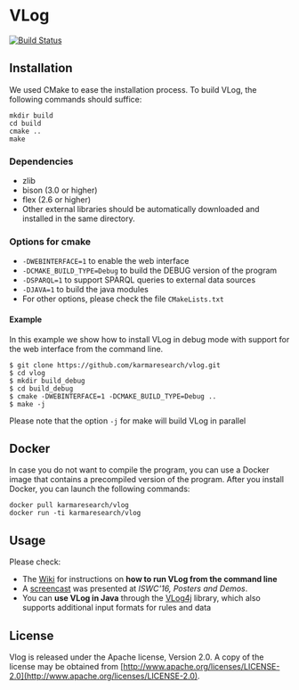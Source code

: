 # VLog

[![Build Status](https://travis-ci.org/karmaresearch/vlog.svg?branch=master)](https://travis-ci.org/karmaresearch/vlog)

## Installation 

We used CMake to ease the installation process. To build VLog, the following
commands should suffice:

```
mkdir build
cd build
cmake ..
make
```

### Dependencies
*   zlib
*   bison (3.0 or higher)
*   flex (2.6 or higher)
*   Other external libraries should be automatically downloaded and installed in the same directory.

### Options for cmake
*   `-DWEBINTERFACE=1` to enable the web interface
*   `-DCMAKE_BUILD_TYPE=Debug` to build the DEBUG version of the program
*   `-DSPARQL=1` to support SPARQL queries to external data sources
*   `-DJAVA=1` to build the java modules
*   For other options, please check the file `CMakeLists.txt`

#### Example

In this example we show how to install VLog in debug mode with support for the web interface from the command line.

```
$ git clone https://github.com/karmaresearch/vlog.git
$ cd vlog
$ mkdir build_debug
$ cd build_debug
$ cmake -DWEBINTERFACE=1 -DCMAKE_BUILD_TYPE=Debug ..
$ make -j
```

Please note that the option `-j` for make will build VLog in parallel

## Docker

In case you do not want to compile the program, you can use a Docker image that
contains a precompiled version of the program. After you install Docker, you can launch
the following commands:

```
docker pull karmaresearch/vlog
docker run -ti karmaresearch/vlog
```

## Usage

Please check:
* The [Wiki](https://github.com/karmaresearch/vlog/wiki) for instructions on **how to run VLog from the command line**
* A [screencast](https://iccl.inf.tu-dresden.de/w/images/1/18/Vlog-demo-iswc2016.mp4) was presented at *ISWC'16, Posters and Demos*.
* You can **use VLog in Java** through the [VLog4j](https://github.com/knowsys/vlog4j) library, which also supports additional input formats for rules and data

## License

Vlog is released under the Apache license, Version 2.0.  A copy of the license may be obtained
from [http://www.apache.org/licenses/LICENSE-2.0](http://www.apache.org/licenses/LICENSE-2.0).
